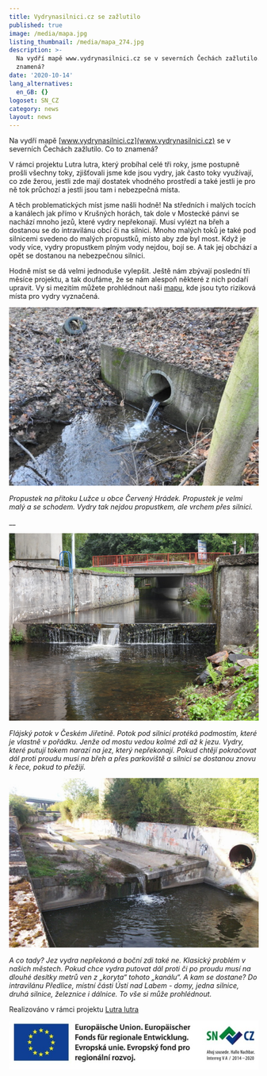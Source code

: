 ```yaml
---
title: Vydrynasilnici.cz se zažlutilo
published: true
image: /media/mapa.jpg
listing_thumbnail: /media/mapa_274.jpg
description: >-
  Na vydří mapě www.vydrynasilnici.cz se v severních Čechách zažlutilo. Co to
  znamená? 
date: '2020-10-14'
lang_alternatives:
  en_GB: {}
logoset: SN_CZ
category: news
layout: news
---
```

Na vydří mapě [www.vydrynasilnici.cz](www.vydrynasilnici.cz) se v severních Čechách zažlutilo. Co to znamená? 

V rámci projektu Lutra lutra, který probíhal celé tři roky, jsme postupně prošli všechny toky, zjišťovali jsme kde jsou vydry, jak často toky využívají, co zde žerou, jestli zde mají dostatek vhodného prostředí a také jestli je pro ně tok průchozí a jestli jsou tam i nebezpečná místa. 

A těch problematických míst jsme našli hodně! Na středních i malých tocích a kanálech jak přímo v Krušných horách, tak dole v Mostecké pánvi se nachází mnoho jezů, které vydry nepřekonají. Musí vylézt na břeh a dostanou se do intravilánu obcí či na silnici. Mnoho malých toků je také pod silnicemi svedeno do malých propustků, místo aby zde byl most. Když je vody více, vydry propustkem plným vody nejdou, bojí se. A tak jej obchází a opět se dostanou na nebezpečnou silnici. 

Hodně míst se dá velmi jednoduše vylepšit. Ještě nám zbývají poslední tři měsíce projektu, a tak doufáme, že se nám alespoň některé z nich podaří upravit. 
Vy si mezitím můžete prohlédnout naši [mapu](http://www.vydrynasilnici.cz/cs?layers=35,42,41,40), kde jsou tyto riziková místa pro vydry vyznačená. 

![otter dangerous place](/media/lužec1.jpg)

_Propustek na přítoku Lužce u obce Červený Hrádek. Propustek je velmi malý a se schodem. Vydry tak nejdou propustkem, ale vrchem přes silnici._

__

![otter dangerous place](/media/dscn1097.jpg)

_Flájský potok v Českém Jiřetíně. Potok pod silnicí protéká podmostím, které je vlastně v pořádku. Jenže od mostu vedou kolmé zdi až k jezu. Vydry, které putují tokem narazí na jez, který nepřekonají. Pokud chtějí pokračovat dál proti proudu musí na břeh a přes parkoviště a silnici se dostanou znovu k řece, pokud to přežijí._ 

![otter dangerous place](/media/zdirnicky.jpg)

_A co tady? Jez vydra nepřekoná a boční zdi také ne. Klasický problém v našich městech. Pokud chce vydra putovat dál proti či po proudu musí na dlouhé desítky metrů ven z „koryta“ tohoto „kanálu“. A kam se dostane? Do intravilánu Předlice, místní části Ústí nad Labem  - domy, jedna silnice, druhá silnice, železnice i dálnice. To vše si může prohlédnout._

Realizováno v rámci projektu [Lutra lutra](/projekty/projekt-lutra-lutra)

![](/media/spojene_loga_610.jpg)
